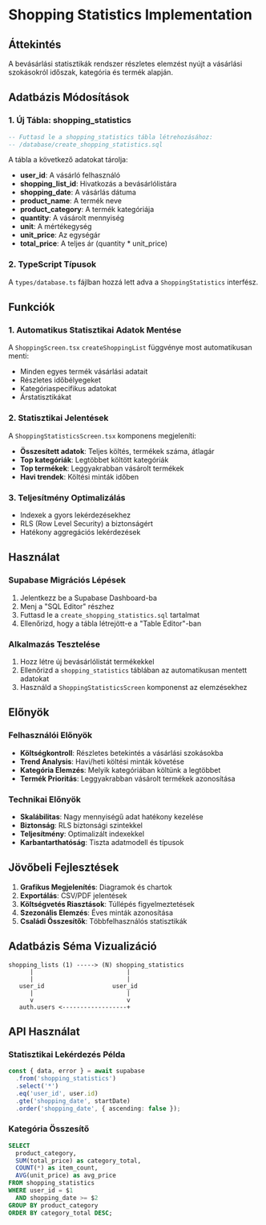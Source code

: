 # Shopping Statistics Implementation

## Áttekintés

A bevásárlási statisztikák rendszer részletes elemzést nyújt a vásárlási szokásokról időszak, kategória és termék alapján.

## Adatbázis Módosítások

### 1. Új Tábla: shopping_statistics

```sql
-- Futtasd le a shopping_statistics tábla létrehozásához:
-- /database/create_shopping_statistics.sql
```

A tábla a következő adatokat tárolja:
- **user_id**: A vásárló felhasználó
- **shopping_list_id**: Hivatkozás a bevásárlólistára
- **shopping_date**: A vásárlás dátuma
- **product_name**: A termék neve
- **product_category**: A termék kategóriája
- **quantity**: A vásárolt mennyiség
- **unit**: A mértékegység
- **unit_price**: Az egységár
- **total_price**: A teljes ár (quantity * unit_price)

### 2. TypeScript Típusok

A `types/database.ts` fájlban hozzá lett adva a `ShoppingStatistics` interfész.

## Funkciók

### 1. Automatikus Statisztikai Adatok Mentése

A `ShoppingScreen.tsx` `createShoppingList` függvénye most automatikusan menti:
- Minden egyes termék vásárlási adatait
- Részletes időbélyegeket
- Kategóriaspecifikus adatokat
- Árstatisztikákat

### 2. Statisztikai Jelentések

A `ShoppingStatisticsScreen.tsx` komponens megjeleníti:
- **Összesített adatok**: Teljes költés, termékek száma, átlagár
- **Top kategóriák**: Legtöbbet költött kategóriák
- **Top termékek**: Leggyakrabban vásárolt termékek
- **Havi trendek**: Költési minták időben

### 3. Teljesítmény Optimalizálás

- Indexek a gyors lekérdezésekhez
- RLS (Row Level Security) a biztonságért
- Hatékony aggregációs lekérdezések

## Használat

### Supabase Migrációs Lépések

1. Jelentkezz be a Supabase Dashboard-ba
2. Menj a "SQL Editor" részhez
3. Futtasd le a `create_shopping_statistics.sql` tartalmat
4. Ellenőrizd, hogy a tábla létrejött-e a "Table Editor"-ban

### Alkalmazás Tesztelése

1. Hozz létre új bevásárlólistát termékekkel
2. Ellenőrizd a `shopping_statistics` táblában az automatikusan mentett adatokat
3. Használd a `ShoppingStatisticsScreen` komponenst az elemzésekhez

## Előnyök

### Felhasználói Előnyök
- **Költségkontroll**: Részletes betekintés a vásárlási szokásokba
- **Trend Analysis**: Havi/heti költési minták követése
- **Kategória Elemzés**: Melyik kategóriában költünk a legtöbbet
- **Termék Prioritás**: Leggyakrabban vásárolt termékek azonosítása

### Technikai Előnyök
- **Skalábilitas**: Nagy mennyiségű adat hatékony kezelése
- **Biztonság**: RLS biztonsági szintekkel
- **Teljesítmény**: Optimalizált indexekkel
- **Karbantarthatóság**: Tiszta adatmodell és típusok

## Jövőbeli Fejlesztések

1. **Grafikus Megjelenítés**: Diagramok és chartok
2. **Exportálás**: CSV/PDF jelentések
3. **Költségvetés Riasztások**: Túllépés figyelmeztetések
4. **Szezonális Elemzés**: Éves minták azonosítása
5. **Családi Összesítők**: Többfelhasználós statisztikák

## Adatbázis Séma Vizualizáció

```
shopping_lists (1) -----> (N) shopping_statistics
      |                          |
      |                          |
   user_id                   user_id
      |                          |
      v                          v
   auth.users <------------------+
```

## API Használat

### Statisztikai Lekérdezés Példa

```typescript
const { data, error } = await supabase
  .from('shopping_statistics')
  .select('*')
  .eq('user_id', user.id)
  .gte('shopping_date', startDate)
  .order('shopping_date', { ascending: false });
```

### Kategória Összesítő

```sql
SELECT 
  product_category,
  SUM(total_price) as category_total,
  COUNT(*) as item_count,
  AVG(unit_price) as avg_price
FROM shopping_statistics 
WHERE user_id = $1 
  AND shopping_date >= $2
GROUP BY product_category
ORDER BY category_total DESC;
```
